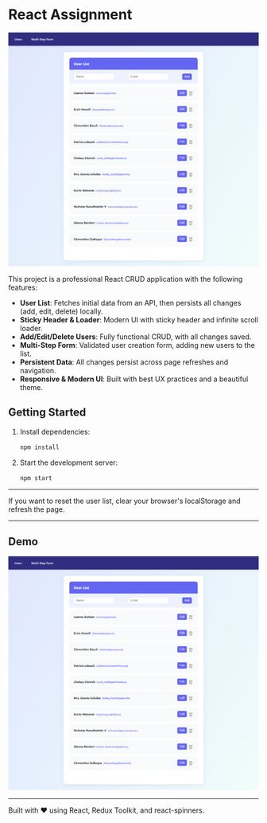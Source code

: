 # React Assignment

![App Screenshot](./screencapture-localhost-3000-2025-04-22-06_36_25.png)

This project is a professional React CRUD application with the following features:

- **User List**: Fetches initial data from an API, then persists all changes (add, edit, delete) locally.
- **Sticky Header & Loader**: Modern UI with sticky header and infinite scroll loader.
- **Add/Edit/Delete Users**: Fully functional CRUD, with all changes saved.
- **Multi-Step Form**: Validated user creation form, adding new users to the list.
- **Persistent Data**: All changes persist across page refreshes and navigation.
- **Responsive & Modern UI**: Built with best UX practices and a beautiful theme.

## Getting Started

1. Install dependencies:
   ```bash
   npm install
   ```
2. Start the development server:
   ```bash
   npm start
   ```

---

If you want to reset the user list, clear your browser's localStorage and refresh the page.

---

## Demo

![Screenshot of the app](./screencapture-localhost-3000-2025-04-22-06_36_25.png)

---

Built with ❤️ using React, Redux Toolkit, and react-spinners.
